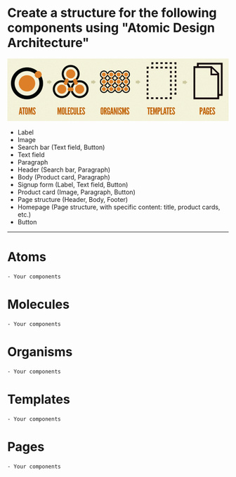 # Create a structure for the following components using "Atomic Design Architecture"
![img.png](img.png)

* Label
* Image
* Search bar (Text field, Button)
* Text field
* Paragraph
* Header (Search bar, Paragraph)
* Body (Product card, Paragraph)
* Signup form (Label, Text field, Button)
* Product card (Image, Paragraph, Button)
* Page structure (Header, Body, Footer)
* Homepage (Page structure, with specific content: title, product cards, etc.)
* Button

----

# Atoms
    - Your components
    
# Molecules
    - Your components

# Organisms
    - Your components

# Templates
    - Your components

# Pages
    - Your components